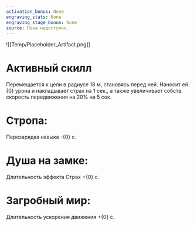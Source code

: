 ```yaml
---
activation_bonus: None
engraving_stats: None
engraving_stage_bonus: None
source: Пока недоступно.
---
```

![[Temp/Placeholder_Artifact.png]]
# Активный скилл
Перемещается к цели в радиусе 18 м, становясь перед ней. Наносит ей {0} урона и накладывает страх на 1 сек., а также увеличивает собств. скорость передвижения на 20% на 5 сек.

# Стропа: 
Перезарядка навыка -{0} с.
# Душа на замке: 
Длительность эффекта Страх +{0} с.
# Загробный мир: 
Длительность ускорения движения +{0} с.
